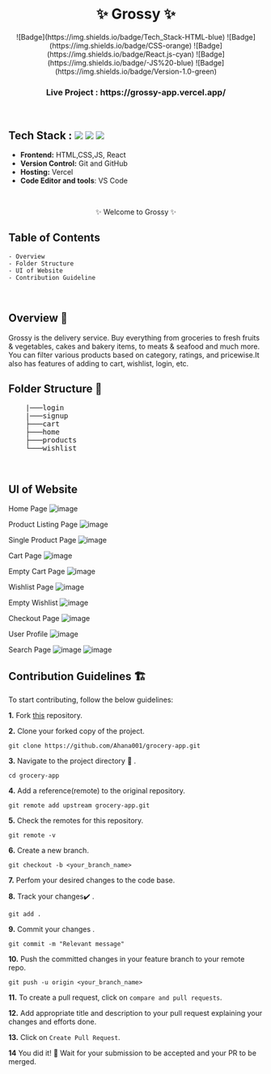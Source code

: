 <h1 align="center">
       ✨  Grossy  ✨
</h1>

<div align="center">
![Badge](https://img.shields.io/badge/Tech_Stack-HTML-blue) ![Badge](https://img.shields.io/badge/CSS-orange) ![Badge](https://img.shields.io/badge/React.js-cyan)
 ![Badge](https://img.shields.io/badge/-JS%20-blue) ![Badge](https://img.shields.io/badge/Version-1.0-green) 

</div>

<h3 align="center">
          Live Project : https://grossy-app.vercel.app/
</h3>
<br />

## Tech Stack :  <img src="https://img.shields.io/badge/html5%20-%23E34F26.svg?&style=for-the-badge&logo=html5&logoColor=white"/> <img src="https://img.shields.io/badge/css3%20-%231572B6.svg?&style=for-the-badge&logo=css3&logoColor=white"/> <img src="https://img.shields.io/badge/react%20-%2314354C.svg?&style=for-the-badge&logo=react&logoColor=white"/>

- **Frontend:** HTML,CSS,JS, React
- **Version Control:** Git and GitHub
- **Hosting:** Vercel
- **Code Editor and tools**: VS Code

 <br />

   <p align="center">
    ✨ Welcome to Grossy ✨ <br />
 
</p>

   
## Table of Contents

    - Overview
    - Folder Structure
    - UI of Website
    - Contribution Guideline

 <br />


## Overview 🔨

Grossy is the delivery service. Buy everything from groceries to fresh fruits & vegetables, cakes and bakery items, to meats & seafood and much more.
You can filter various products based on category, ratings, and pricewise.It also has features of adding to cart, wishlist, login, etc.


## Folder Structure 📒
<pre>
    |───login
    |───signup
    ├───cart
    ├───home
    ├───products
    └───wishlist
</pre>
  <br />

## UI of Website

Home Page
![image](https://github.com/Ahana001/grocery-app/assets/50478681/442cce24-a084-41b3-b9ba-658854b3664b)

Product Listing Page
![image](https://github.com/Ahana001/grocery-app/assets/50478681/0e126730-4fed-4cca-b525-385e6e47015f)

Single Product Page
![image](https://github.com/Ahana001/grocery-app/assets/50478681/ed120ea7-22bd-4a7a-b56f-49d0aa399457)

Cart Page
![image](https://github.com/Ahana001/grocery-app/assets/50478681/6405f649-ff0a-4ef6-aeee-37db4155124a)

Empty Cart Page
![image](https://github.com/Ahana001/grocery-app/assets/50478681/2f583835-da76-4666-8d09-68399344b16f)

Wishlist Page
![image](https://github.com/Ahana001/grocery-app/assets/50478681/a08554bc-1f58-4000-9621-8b49bd9726a6)

Empty Wishlist
![image](https://github.com/Ahana001/grocery-app/assets/50478681/a315134f-304e-4211-a314-999d5dbf5c23)

Checkout Page
![image](https://github.com/Ahana001/grocery-app/assets/50478681/e391592b-53ac-464f-9f49-72658f178b30)

User Profile
![image](https://github.com/Ahana001/grocery-app/assets/50478681/be672e19-634b-4eb5-af19-c3142bcd138a)

Search Page
![image](https://github.com/Ahana001/grocery-app/assets/50478681/bcf58998-1b54-45fa-a58f-4302d2e6b78b)
![image](https://github.com/Ahana001/grocery-app/assets/50478681/37e1a0b3-2ea3-48e3-9f55-b2c1d3f3f0f6)

## Contribution Guidelines 🏗

 To start contributing, follow the below guidelines:

**1.** Fork [this](https://github.com/Ahana001/grocery-app) repository.

**2.** Clone your forked copy of the project.

```
git clone https://github.com/Ahana001/grocery-app.git
```

**3.** Navigate to the project directory :file_folder: .

```
cd grocery-app
```

**4.** Add a reference(remote) to the original repository.

```
git remote add upstream grocery-app.git
```

**5.** Check the remotes for this repository.

```
git remote -v
```

**6.** Create a new branch.

```
git checkout -b <your_branch_name>
```

**7.** Perfom your desired changes to the code base.

**8.** Track your changes:heavy_check_mark: .

```
git add .
```

**9.** Commit your changes .

```
git commit -m "Relevant message"
```

**10.** Push the committed changes in your feature branch to your remote repo.

```
git push -u origin <your_branch_name>
```

**11.** To create a pull request, click on `compare and pull requests`.

**12.** Add appropriate title and description to your pull request explaining your changes and efforts done.

**13.** Click on `Create Pull Request`.

**14** You did it! 🥳 Wait for your submission to be accepted and your PR to be merged.

<br />


